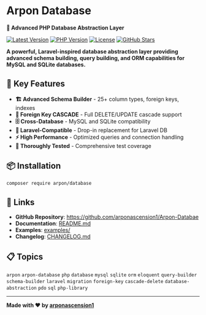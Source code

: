 # Arpon Database 

**🚀 Advanced PHP Database Abstraction Layer**

[![Latest Version](https://img.shields.io/badge/version-2.2.0-blue.svg)](https://github.com/arponascension1/Arpon-Databae/releases)
[![PHP Version](https://img.shields.io/badge/php-%5E7.4%7C%5E8.0-blue.svg)](https://php.net)
[![License](https://img.shields.io/badge/license-MIT-green.svg)](LICENSE)
[![GitHub Stars](https://img.shields.io/github/stars/arponascension1/Arpon-Databae?style=social)](https://github.com/arponascension1/Arpon-Databae)

**A powerful, Laravel-inspired database abstraction layer providing advanced schema building, query building, and ORM capabilities for MySQL and SQLite databases.**

## 🌟 **Key Features**

- **🏗️ Advanced Schema Builder** - 25+ column types, foreign keys, indexes
- **🔗 Foreign Key CASCADE** - Full DELETE/UPDATE cascade support  
- **🗄️ Cross-Database** - MySQL and SQLite compatibility
- **📐 Laravel-Compatible** - Drop-in replacement for Laravel DB
- **⚡ High Performance** - Optimized queries and connection handling
- **🧪 Thoroughly Tested** - Comprehensive test coverage

## 📦 **Installation**

```bash
composer require arpon/database
```

## 🔗 **Links**

- **GitHub Repository**: https://github.com/arponascension1/Arpon-Databae
- **Documentation**: [README.md](README.md)  
- **Examples**: [examples/](examples/)
- **Changelog**: [CHANGELOG.md](CHANGELOG.md)

## 📋 **Topics**

`arpon` `arpon-database` `php` `database` `mysql` `sqlite` `orm` `eloquent` `query-builder` `schema-builder` `laravel` `migration` `foreign-key` `cascade-delete` `database-abstraction` `pdo` `sql` `php-library`

---

**Made with ❤️ by [arponascension1](https://github.com/arponascension1)**